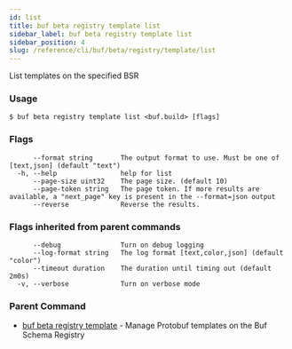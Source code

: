 ```yaml
---
id: list
title: buf beta registry template list
sidebar_label: buf beta registry template list
sidebar_position: 4
slug: /reference/cli/buf/beta/registry/template/list
---
```

List templates on the specified BSR

### Usage
```terminal
$ buf beta registry template list <buf.build> [flags]
```

### Flags

```
      --format string       The output format to use. Must be one of [text,json] (default "text")
  -h, --help                help for list
      --page-size uint32    The page size. (default 10)
      --page-token string   The page token. If more results are available, a "next_page" key is present in the --format=json output
      --reverse             Reverse the results.
```

### Flags inherited from parent commands

```
      --debug               Turn on debug logging
      --log-format string   The log format [text,color,json] (default "color")
      --timeout duration    The duration until timing out (default 2m0s)
  -v, --verbose             Turn on verbose mode
```

### Parent Command

* [buf beta registry template](../template)	 - Manage Protobuf templates on the Buf Schema Registry
